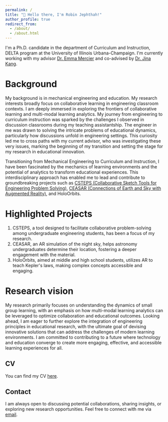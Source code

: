 ```yaml
---
permalink: /
title: "👋 Hello there, I'm Robin Jephthah!"
author_profile: true
redirect_from: 
  - /about/
  - /about.html
---
```


I'm a Ph.D. candidate in the department of Curriculum and Instruction, DELTA program at the University of Illinois Urbana-Champaign. I'm currently working with my advisor [Dr. Emma Mercier](https://education.illinois.edu/faculty/emma-mercier) and co-advised by [Dr. Jina Kang](https://education.illinois.edu/faculty/jina-kang). 

Background
======
My background is in mechanical engineering and education. My research interests broadly focus on collaborative learning in engineering classroom contexts. I am deeply immersed in exploring the frontiers of collaborative learning and multi-modal learning analytics. My journey from engineering to curriculum instruction was sparked by the challenges I observed in discussion classrooms during my teaching assistantship. The engineer in me was drawn to solving the intricate problems of educational dynamics, particularly how discussions unfold in engineering settings. This curiosity led me to cross paths with my current advisor, who was investigating these very issues, marking the beginning of my transition and setting the stage for my research in educational innovation.

Transitioning from Mechanical Engineering to Curriculum and Instruction, I have been fascinated by the mechanics of learning environments and the potential of analytics to transform educational experiences. This interdisciplinary approach has enabled me to lead and contribute to groundbreaking projects such as [CSTEPS (Collaborative Sketch Tools for Engineering Problem Solving)](https://www.colearnlab.org/csteps), [CEASAR (Connections of Earth and Sky with Augmented Reality)](https://emit.education.illinois.edu/projects/ceasar), and HoloOrbits.

Highlighted Projects
======

1. CSTEPS, a tool designed to facilitate collaborative problem-solving among undergraduate engineering students, has been a focus of my research. 
1. CEASAR, an AR simulation of the night sky, helps astronomy undergraduates determine their location, fostering a deeper engagement with the material. 
1. HoloOrbits, aimed at middle and high school students, utilizes AR to teach Kepler's laws, making complex concepts accessible and engaging.

Research vision
======

My research primarily focuses on understanding the dynamics of small group learning, with an emphasis on how multi-modal learning analytics can be leveraged to optimize collaboration and educational outcomes. Looking ahead, I am eager to further explore the integration of engineering principles in educational research, with the ultimate goal of devising innovative solutions that can address the challenges of modern learning environments. I am committed to contributing to a future where technology and education converge to create more engaging, effective, and accessible learning experiences for all.

CV
------
You can find my CV [here](/files/ROBIN_CV.pdf).

Contact
------
I am always open to discussing potential collaborations, sharing insights, or exploring new research opportunities. Feel free to connect with me via [email](mailto:rjrthnm2@illinois.edu).


